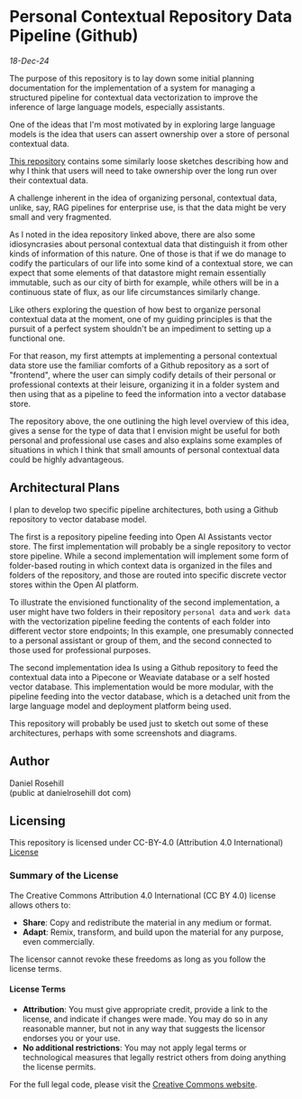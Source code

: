 # Personal Contextual Repository Data Pipeline (Github)

*18-Dec-24*

The purpose of this repository is to lay down some initial planning documentation for the implementation of a system for managing a structured pipeline for contextual data vectorization to improve the inference of large language models, especially assistants.

One of the ideas that I'm most motivated by in exploring large language models is the idea that users can assert ownership over a store of personal contextual data. 

[This repository](https://github.com/danielrosehill/Personal-Context-Repo-Idea) contains some similarly loose sketches describing how and why I think that users will need to take ownership over the long run over their contextual data. 

A  challenge inherent in the idea of organizing personal, contextual data, unlike, say, RAG pipelines for enterprise use, is that the data might be very small and very fragmented. 

As I noted in the idea repository linked above, there are also some idiosyncrasies about personal contextual data that distinguish it from other kinds of information of this nature. One of those is that if we do manage to codify the particulars of our life into some kind of a contextual store, we can expect that some elements of that datastore might remain essentially immutable, such as our city of birth for example, while others will be in a continuous state of flux, as our life circumstances similarly change.

Like others exploring the question of how best to organize personal contextual data at the moment, one of my guiding principles is that the pursuit of a perfect system shouldn't be an impediment to setting up a functional one. 

For that reason, my first attempts at implementing a personal contextual data store use the familiar comforts of a Github repository as a sort of "frontend", where the user can simply codify details of their personal or professional contexts at their leisure, organizing it in a folder system and then using that as a pipeline to feed the information into a vector database store. 

The repository above, the one outlining the high level overview of this idea, gives a sense for the type of data that I envision might be useful for both personal and professional use cases and also explains some examples of situations in which I think that small amounts of personal contextual data could be highly advantageous. 

## Architectural Plans

I plan to develop two specific pipeline architectures, both using a Github repository to vector database model. 

The first is a repository pipeline feeding into Open AI Assistants vector store. The first implementation will probably be a single repository to vector store pipeline. While a second implementation will implement some form of folder-based routing in which context data is organized in the files and folders of the repository, and those are routed into specific discrete vector stores within the Open AI platform.

To illustrate the envisioned functionality of the second implementation, a user might have two folders in their repository `personal data` and `work data` with the vectorization pipeline feeding the contents of each folder into different vector store endpoints; In this example, one presumably connected to a personal assistant or group of them, and the second connected to those used for professional purposes.

The second implementation idea Is using a Github repository to feed the contextual data into a Pipecone or Weaviate database or a self hosted vector database. This implementation would be more modular, with the pipeline feeding into the vector database, which is a detached unit from the large language model and deployment platform being used. 

This repository will probably be used just to sketch out some of these architectures, perhaps with some screenshots and diagrams.

## Author

Daniel Rosehill  
(public at danielrosehill dot com)

## Licensing

This repository is licensed under CC-BY-4.0 (Attribution 4.0 International) 
[License](https://creativecommons.org/licenses/by/4.0/)

### Summary of the License
The Creative Commons Attribution 4.0 International (CC BY 4.0) license allows others to:
- **Share**: Copy and redistribute the material in any medium or format.
- **Adapt**: Remix, transform, and build upon the material for any purpose, even commercially.

The licensor cannot revoke these freedoms as long as you follow the license terms.

#### License Terms
- **Attribution**: You must give appropriate credit, provide a link to the license, and indicate if changes were made. You may do so in any reasonable manner, but not in any way that suggests the licensor endorses you or your use.
- **No additional restrictions**: You may not apply legal terms or technological measures that legally restrict others from doing anything the license permits.

For the full legal code, please visit the [Creative Commons website](https://creativecommons.org/licenses/by/4.0/legalcode).